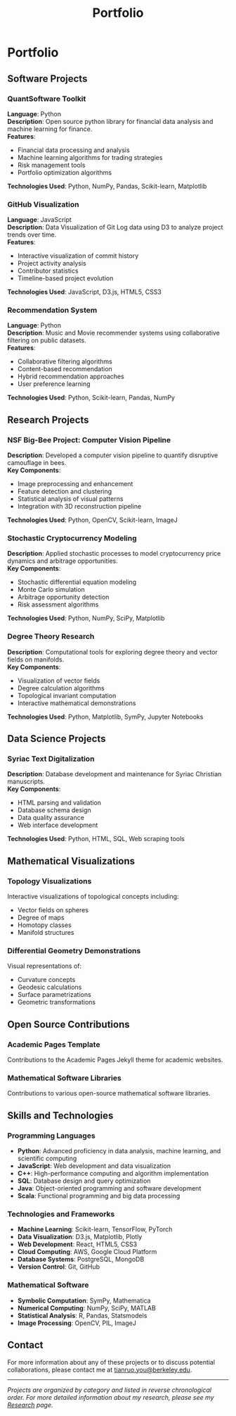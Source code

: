 ﻿---
title: "Portfolio"
permalink: /portfolio/
author_profile: true
---

# Portfolio

## Software Projects

### QuantSoftware Toolkit
**Language**: Python  
**Description**: Open source python library for financial data analysis and machine learning for finance.  
**Features**:
- Financial data processing and analysis
- Machine learning algorithms for trading strategies
- Risk management tools
- Portfolio optimization algorithms

**Technologies Used**: Python, NumPy, Pandas, Scikit-learn, Matplotlib

### GitHub Visualization
**Language**: JavaScript  
**Description**: Data Visualization of Git Log data using D3 to analyze project trends over time.  
**Features**:
- Interactive visualization of commit history
- Project activity analysis
- Contributor statistics
- Timeline-based project evolution

**Technologies Used**: JavaScript, D3.js, HTML5, CSS3

### Recommendation System
**Language**: Python  
**Description**: Music and Movie recommender systems using collaborative filtering on public datasets.  
**Features**:
- Collaborative filtering algorithms
- Content-based recommendation
- Hybrid recommendation approaches
- User preference learning

**Technologies Used**: Python, Scikit-learn, Pandas, NumPy

## Research Projects

### NSF Big-Bee Project: Computer Vision Pipeline
**Description**: Developed a computer vision pipeline to quantify disruptive camouflage in bees.  
**Key Components**:
- Image preprocessing and enhancement
- Feature detection and clustering
- Statistical analysis of visual patterns
- Integration with 3D reconstruction pipeline

**Technologies Used**: Python, OpenCV, Scikit-learn, ImageJ

### Stochastic Cryptocurrency Modeling
**Description**: Applied stochastic processes to model cryptocurrency price dynamics and arbitrage opportunities.  
**Key Components**:
- Stochastic differential equation modeling
- Monte Carlo simulation
- Arbitrage opportunity detection
- Risk assessment algorithms

**Technologies Used**: Python, NumPy, SciPy, Matplotlib

### Degree Theory Research
**Description**: Computational tools for exploring degree theory and vector fields on manifolds.  
**Key Components**:
- Visualization of vector fields
- Degree calculation algorithms
- Topological invariant computation
- Interactive mathematical demonstrations

**Technologies Used**: Python, Matplotlib, SymPy, Jupyter Notebooks

## Data Science Projects

### Syriac Text Digitalization
**Description**: Database development and maintenance for Syriac Christian manuscripts.  
**Key Components**:
- HTML parsing and validation
- Database schema design
- Data quality assurance
- Web interface development

**Technologies Used**: Python, HTML, SQL, Web scraping tools

## Mathematical Visualizations

### Topology Visualizations
Interactive visualizations of topological concepts including:
- Vector fields on spheres
- Degree of maps
- Homotopy classes
- Manifold structures

### Differential Geometry Demonstrations
Visual representations of:
- Curvature concepts
- Geodesic calculations
- Surface parametrizations
- Geometric transformations

## Open Source Contributions

### Academic Pages Template
Contributions to the Academic Pages Jekyll theme for academic websites.

### Mathematical Software Libraries
Contributions to various open-source mathematical software libraries.

## Skills and Technologies

### Programming Languages
- **Python**: Advanced proficiency in data analysis, machine learning, and scientific computing
- **JavaScript**: Web development and data visualization
- **C++**: High-performance computing and algorithm implementation
- **SQL**: Database design and query optimization
- **Java**: Object-oriented programming and software development
- **Scala**: Functional programming and big data processing

### Technologies and Frameworks
- **Machine Learning**: Scikit-learn, TensorFlow, PyTorch
- **Data Visualization**: D3.js, Matplotlib, Plotly
- **Web Development**: React, HTML5, CSS3
- **Cloud Computing**: AWS, Google Cloud Platform
- **Database Systems**: PostgreSQL, MongoDB
- **Version Control**: Git, GitHub

### Mathematical Software
- **Symbolic Computation**: SymPy, Mathematica
- **Numerical Computing**: NumPy, SciPy, MATLAB
- **Statistical Analysis**: R, Pandas, Statsmodels
- **Image Processing**: OpenCV, PIL, ImageJ

## Contact

For more information about any of these projects or to discuss potential collaborations, please contact me at [tianruo.you@berkeley.edu](mailto:tianruo.you@berkeley.edu).

---

*Projects are organized by category and listed in reverse chronological order. For more detailed information about my research, please see my [Research](/research/) page.*

